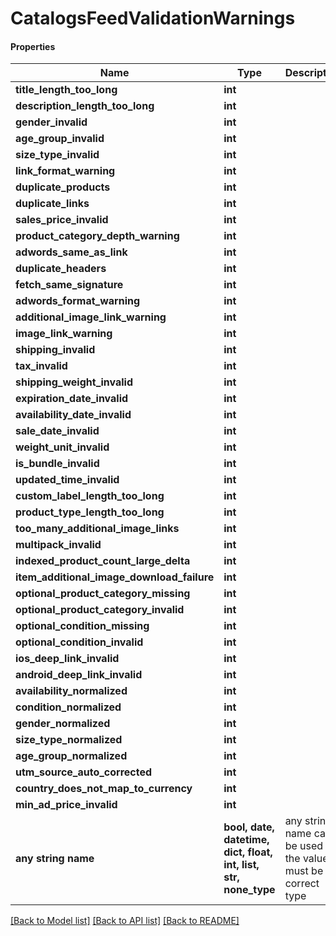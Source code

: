 # CatalogsFeedValidationWarnings

#### Properties
Name | Type | Description | Notes
------------ | ------------- | ------------- | -------------
**title_length_too_long** | **int** |  | [optional] 
**description_length_too_long** | **int** |  | [optional] 
**gender_invalid** | **int** |  | [optional] 
**age_group_invalid** | **int** |  | [optional] 
**size_type_invalid** | **int** |  | [optional] 
**link_format_warning** | **int** |  | [optional] 
**duplicate_products** | **int** |  | [optional] 
**duplicate_links** | **int** |  | [optional] 
**sales_price_invalid** | **int** |  | [optional] 
**product_category_depth_warning** | **int** |  | [optional] 
**adwords_same_as_link** | **int** |  | [optional] 
**duplicate_headers** | **int** |  | [optional] 
**fetch_same_signature** | **int** |  | [optional] 
**adwords_format_warning** | **int** |  | [optional] 
**additional_image_link_warning** | **int** |  | [optional] 
**image_link_warning** | **int** |  | [optional] 
**shipping_invalid** | **int** |  | [optional] 
**tax_invalid** | **int** |  | [optional] 
**shipping_weight_invalid** | **int** |  | [optional] 
**expiration_date_invalid** | **int** |  | [optional] 
**availability_date_invalid** | **int** |  | [optional] 
**sale_date_invalid** | **int** |  | [optional] 
**weight_unit_invalid** | **int** |  | [optional] 
**is_bundle_invalid** | **int** |  | [optional] 
**updated_time_invalid** | **int** |  | [optional] 
**custom_label_length_too_long** | **int** |  | [optional] 
**product_type_length_too_long** | **int** |  | [optional] 
**too_many_additional_image_links** | **int** |  | [optional] 
**multipack_invalid** | **int** |  | [optional] 
**indexed_product_count_large_delta** | **int** |  | [optional] 
**item_additional_image_download_failure** | **int** |  | [optional] 
**optional_product_category_missing** | **int** |  | [optional] 
**optional_product_category_invalid** | **int** |  | [optional] 
**optional_condition_missing** | **int** |  | [optional] 
**optional_condition_invalid** | **int** |  | [optional] 
**ios_deep_link_invalid** | **int** |  | [optional] 
**android_deep_link_invalid** | **int** |  | [optional] 
**availability_normalized** | **int** |  | [optional] 
**condition_normalized** | **int** |  | [optional] 
**gender_normalized** | **int** |  | [optional] 
**size_type_normalized** | **int** |  | [optional] 
**age_group_normalized** | **int** |  | [optional] 
**utm_source_auto_corrected** | **int** |  | [optional] 
**country_does_not_map_to_currency** | **int** |  | [optional] 
**min_ad_price_invalid** | **int** |  | [optional] 
**any string name** | **bool, date, datetime, dict, float, int, list, str, none_type** | any string name can be used but the value must be the correct type | [optional]

[[Back to Model list]](../README.md#documentation-for-models) [[Back to API list]](../README.md#documentation-for-api-endpoints) [[Back to README]](../README.md)

